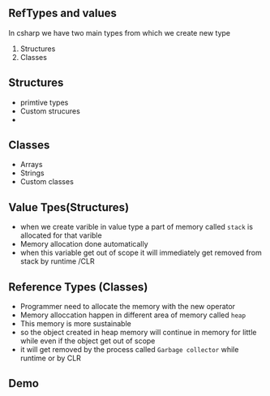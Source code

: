 ## RefTypes and values
In csharp we have two main types from which we create new type

1. Structures
2. Classes

## Structures

- primtive types
- Custom strucures
- 

## Classes

- Arrays
- Strings
- Custom classes

## Value Tpes(Structures)

- when we create varible in value type a part of memory called `stack` is allocated
for that varible
- Memory allocation done automatically
- when this variable get out of scope it will immediately
get removed from stack by runtime /CLR
 

##  Reference Types (Classes)

- Programmer need to allocate the memory with the new operator
- Memory alloccation happen in different area of memory called `heap`
- This memory is more sustainable
- so the object created in heap memory will continue in memory for little
while even if the object get out of scope
- it will get removed by the process called `Garbage collector` while runtime or by CLR


## Demo

